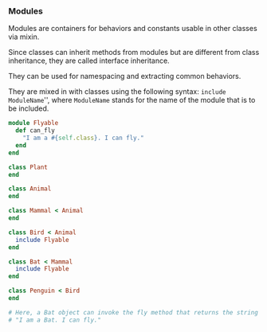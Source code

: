 ### Modules

Modules are containers for behaviors and constants usable in other classes via mixin.

Since classes can inherit methods from modules but are different from class inheritance, they are called interface inheritance.

They can be used for namespacing and extracting common behaviors.

They are mixed in with classes using the following syntax: `include ModuleName`'', where `ModuleName` stands for the name of the module that is to be included.

```ruby
module Flyable
  def can_fly
    "I am a #{self.class}. I can fly."
  end
end

class Plant
end

class Animal
end

class Mammal < Animal
end

class Bird < Animal
  include Flyable
end

class Bat < Mammal
  include Flyable
end

class Penguin < Bird
end

# Here, a Bat object can invoke the fly method that returns the string object:
# "I am a Bat. I can fly."
```

